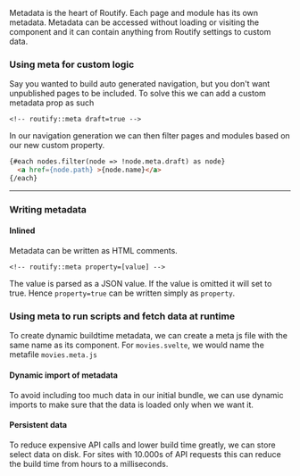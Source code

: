 <script>
    import Example from '#cmp/Example.svelte'
</script>


<!-- routify:meta order=20 -->

Metadata is the heart of Routify. Each page and module has its own metadata. Metadata can be accessed without loading or visiting the component and it can contain anything from Routify settings to custom data.

### Using meta for custom logic
Say you wanted to build auto generated navigation, but you don't want unpublished pages to be included. To solve this we can add a custom metadata prop as such
```
<!-- routify::meta draft=true -->
```

In our navigation generation we can then filter pages and modules based on our new custom property.

```html
{#each nodes.filter(node => !node.meta.draft) as node}
  <a href={node.path} >{node.name}</a>
{/each}
```

---

### Writing metadata

#### Inlined

Metadata can be written as HTML comments.
```
<!-- routify::meta property=[value] -->
```
The value is parsed as a JSON value. If the value is omitted it will set to true. Hence `property=true` can be written simply as `property`.


### Using meta to run scripts and fetch data at runtime

To create dynamic buildtime metadata, we can create a meta js file with the same name as its component. For `movies.svelte`, we would name the metafile `movies.meta.js`


<Example path="../example.plain" focus="index.svelte" title="Structure example" />


#### Dynamic import of metadata
To avoid including too much data in our initial bundle, we can use dynamic imports to make sure that the data is loaded only when we want it.

<Example path="../example.dynamic-import" focus="index.svelte" title="Dynamic import of metadata example" />
    

#### Persistent data
To reduce expensive API calls and lower build time greatly, we can store select data on disk. For sites with 10.000s of API requests this can reduce the build time from hours to a milliseconds.

<Example path="../example.persistent" focus="index.svelte" title="Dynamic import of metadata example" />
